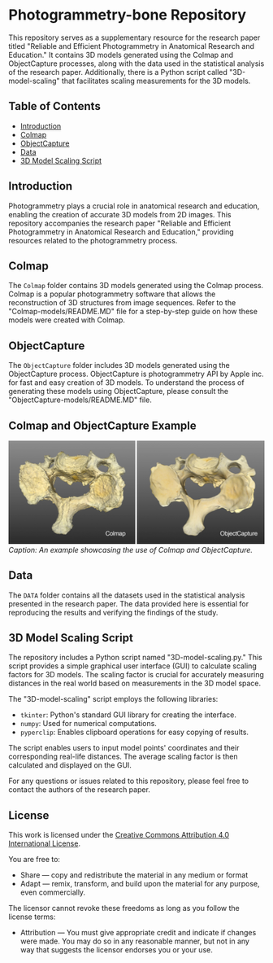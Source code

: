 # Photogrammetry-bone Repository 

This repository serves as a supplementary resource for the research paper titled "Reliable and Efficient Photogrammetry in Anatomical Research and Education." It contains 3D models generated using the Colmap and ObjectCapture processes, along with the data used in the statistical analysis of the research paper. Additionally, there is a Python script called "3D-model-scaling" that facilitates scaling measurements for the 3D models.

## Table of Contents

- [Introduction](#introduction)
- [Colmap](#colmap)
- [ObjectCapture](#objectcapture)
- [Data](#data)
- [3D Model Scaling Script](#3d-model-scaling-app)

## Introduction

Photogrammetry plays a crucial role in anatomical research and education, enabling the creation of accurate 3D models from 2D images. This repository accompanies the research paper "Reliable and Efficient Photogrammetry in Anatomical Research and Education," providing resources related to the photogrammetry process.

## Colmap

The `Colmap` folder contains 3D models generated using the Colmap process. Colmap is a popular photogrammetry software that allows the reconstruction of 3D structures from image sequences. Refer to the "Colmap-models/README.MD" file for a step-by-step guide on how these models were created with Colmap.

## ObjectCapture

The `ObjectCapture` folder includes 3D models generated using the ObjectCapture process. ObjectCapture is photogrammetry API by Apple inc. for fast and easy creation of 3D models. To understand the process of generating these models using ObjectCapture, please consult the "ObjectCapture-models/README.MD" file.

## Colmap and ObjectCapture Example

![Colmap and ObjectCapture Example](Screenshots/Colmap-ObjectCapure-example.jpg)
*Caption: An example showcasing the use of Colmap and ObjectCapture.*

## Data

The `DATA` folder contains all the datasets used in the statistical analysis presented in the research paper. The data provided here is essential for reproducing the results and verifying the findings of the study.

## 3D Model Scaling Script

The repository includes a Python script named "3D-model-scaling.py." This script provides a simple graphical user interface (GUI) to calculate scaling factors for 3D models. The scaling factor is crucial for accurately measuring distances in the real world based on measurements in the 3D model space.

The "3D-model-scaling" script employs the following libraries:

- `tkinter`: Python's standard GUI library for creating the interface.
- `numpy`: Used for numerical computations.
- `pyperclip`: Enables clipboard operations for easy copying of results.

The script enables users to input model points' coordinates and their corresponding real-life distances. The average scaling factor is then calculated and displayed on the GUI.


For any questions or issues related to this repository, please feel free to contact the authors of the research paper.

## License

This work is licensed under the [Creative Commons Attribution 4.0 International License](https://creativecommons.org/licenses/by/4.0/).

You are free to:

- Share — copy and redistribute the material in any medium or format
- Adapt — remix, transform, and build upon the material for any purpose, even commercially.

The licensor cannot revoke these freedoms as long as you follow the license terms:

- Attribution — You must give appropriate credit and indicate if changes were made. You may do so in any reasonable manner, but not in any way that suggests the licensor endorses you or your use.
